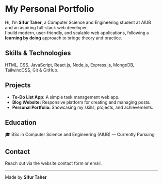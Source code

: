 # My Personal Portfolio

Hi, I’m **Sifur Taher**, a Computer Science and Engineering student at AIUB and an aspiring full-stack web developer.  
I build modern, user-friendly, and scalable web applications, following a **learning by doing** approach to bridge theory and practice.

## Skills & Technologies
HTML, CSS, JavaScript, React.js, Node.js, Express.js, MongoDB, TailwindCSS, Git & GitHub.

## Projects
- **To-Do List App:** A simple task management web app.
- **Blog Website:** Responsive platform for creating and managing posts.
- **Personal Portfolio:** Showcasing my skills, projects, and achievements.

## Education
🎓 BSc in Computer Science and Engineering (AIUB) — Currently Pursuing

## Contact
Reach out via the website contact form or email.

---

Made  by **Sifur Taher**
